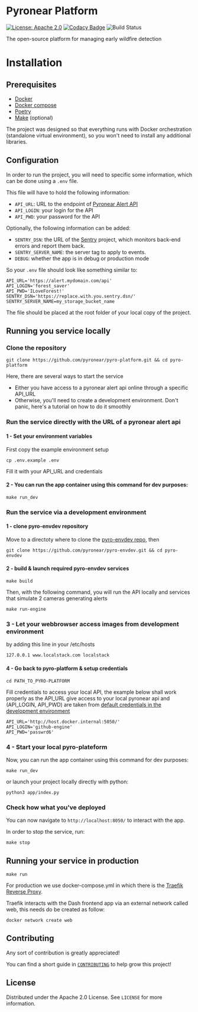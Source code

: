 # Pyronear Platform
[![License: Apache 2.0](https://img.shields.io/badge/License-Apache%202.0-blue.svg)](LICENSE) [![Codacy Badge](https://app.codacy.com/project/badge/Grade/0e4490e06eaf41a3a5faea69dad5caa9)](https://www.codacy.com/gh/pyronear/pyro-platform/dashboard?utm_source=github.com&amp;utm_medium=referral&amp;utm_content=pyronear/pyro-platform&amp;utm_campaign=Badge_Grade) ![Build Status](https://github.com/pyronear/pyro-platform/workflows/dash-project/badge.svg)

The open-source platform for managing early wildfire detection


# Installation

## Prerequisites

- [Docker](https://docs.docker.com/engine/install/)
- [Docker compose](https://docs.docker.com/compose/)
- [Poetry](https://python-poetry.org/)
- [Make](https://www.gnu.org/software/make/) (optional)

The project was designed so that everything runs with Docker orchestration (standalone virtual environment), so you won't need to install any additional libraries.

## Configuration

In order to run the project, you will need to specific some information, which can be done using a `.env` file.

This file will have to hold the following information:
- `API_URL`: URL to the endpoint of [Pyronear Alert API](https://github.com/pyronear/pyro-api)
- `API_LOGIN`: your login for the API
- `API_PWD`: your password for the API

Optionally, the following information can be added:
- `SENTRY_DSN`: the URL of the [Sentry](https://sentry.io/) project, which monitors back-end errors and report them back.
- `SENTRY_SERVER_NAME`: the server tag to apply to events.
- `DEBUG`: whether the app is in debug or production mode

So your `.env` file should look like something similar to:
```
API_URL='https://alert.mydomain.com/api'
API_LOGIN='forest_saver'
API_PWD='ILoveForest!'
SENTRY_DSN='https://replace.with.you.sentry.dsn/'
SENTRY_SERVER_NAME=my_storage_bucket_name
```

The file should be placed at the root folder of your local copy of the project.


## Running you service locally

### Clone the repository
```shell
git clone https://github.com/pyronear/pyro-platform.git && cd pyro-platform
```

Here, there are several ways to start the service
- Either you have access to a pyronear alert api online through a specific API_URL
- Otherwise, you'll need to create a development environment. Don't panic, here's a tutorial on how to do it smoothly

### Run the service directly with the URL of a pyronear alert api

#### 1 - Set your environment variables 
First copy the example environment setup
```shell
cp .env.example .env
```
Fill it with your API_URL and credentials

#### 2 - You can run the app container using this command for dev purposes:
```shell
make run_dev
```

### Run the service via a development environment

#### 1 - clone pyro-envdev repository 
Move to a directoty where to clone the [pyro-envdev repo](https://github.com/pyronear/pyro-envdev), then

```shell
git clone https://github.com/pyronear/pyro-envdev.git && cd pyro-envdev
```

#### 2 - build & launch required pyro-envdev services
```shell
make build
```
Then, with the following command, you will run the API locally and services that simulate 2 cameras generating alerts

```shell
make run-engine
```
### 3 - Let your webbrowser access images from development environment
by adding this line in your /etc/hosts

```
127.0.0.1 www.localstack.com localstack
```

#### 4 - Go back to pyro-platform & setup credentials
```shell
cd PATH_TO_PYRO-PLATFORM
```

Fill credentials to access your local API, the example below shall work properly as the API_URL give access to your local pyronear api and (API_LOGIN, API_PWD) are taken from [default credentials in the development environment](https://github.com/pyronear/pyro-envdev/blob/main/data/csv/API_DATA_DEV%20-%20users.csv)

```
API_URL='http://host.docker.internal:5050/'
API_LOGIN='github-engine'
API_PWD='passwrd6'
```

### 4 - Start your local pyro-plateform 

Now, you can run the app container using this command for dev purposes:

```shell
make run_dev
```

or launch your project locally directly with python: 

```shell
python3 app/index.py
```

### Check how what you've deployed

You can now navigate to `http://localhost:8050/` to interact with the app.

In order to stop the service, run:
```shell
make stop
```


## Running your service in production

```shell
make run
```

For production we use docker-compose.yml in which there is the [Traefik Reverse Proxy](https://traefik.io/traefik/).

Traefik interacts with the Dash frontend app via an external network called web, this needs do be created as follow:

```shell
docker network create web
```

## Contributing

Any sort of contribution is greatly appreciated!

You can find a short guide in [`CONTRIBUTING`](CONTRIBUTING.md) to help grow this project!


## License

Distributed under the Apache 2.0 License. See `LICENSE` for more information.
